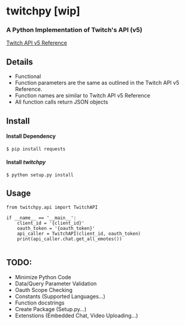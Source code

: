 # twitchpy [wip]
### A Python Implementation of Twitch's API (v5)
[Twitch API v5 Reference](https://dev.twitch.tv/docs/)

## Details

- Functional
- Function parameters are the same as outlined in the Twitch API v5 Reference.
- Function names are similar to Twitch API v5 Reference
- All function calls return JSON objects

## Install

#### Install Dependency

```
$ pip install requests
```

#### Install *twitchpy*

```
$ python setup.py install
```

## Usage

```
from twitchpy.api import TwitchAPI

if __name__ == '__main__':
    client_id = '{client_id}'
    oauth_token = '{oauth_token}'
    api_caller = TwitchAPI(client_id, oauth_token)
    print(api_caller.chat.get_all_emotes())
    
```
## TODO:
- Minimize Python Code
- Data/Query Parameter Validation
- Oauth Scope Checking
- Constants (Supported Languages...)
- Function docstrings
- Create Package (Setup.py...)
- Extenstions (Embedded Chat, Video Uploading...)
